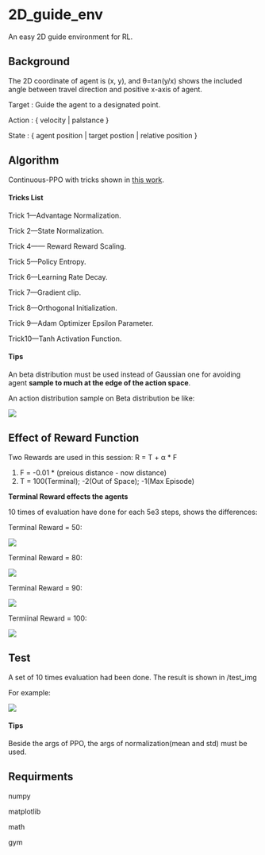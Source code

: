 # 2D_guide_env
An easy 2D guide environment for RL.

## Background
The 2D coordinate of agent is (x, y), and θ=tan(y/x) shows the included angle between travel direction and positive x-axis of agent. 

Target : Guide the agent to a designated point.

Action : { velocity | palstance }

State : { agent position | target postion | relative position }

## Algorithm
Continuous-PPO with tricks shown in [this work](https://github.com/Lizhi-sjtu/DRL-code-pytorch/tree/main/5.PPO-continuous).

#### Tricks List
Trick 1—Advantage Normalization.

Trick 2—State Normalization.

Trick 4—— Reward Reward Scaling.

Trick 5—Policy Entropy.

Trick 6—Learning Rate Decay.

Trick 7—Gradient clip.

Trick 8—Orthogonal Initialization.

Trick 9—Adam Optimizer Epsilon Parameter.

Trick10—Tanh Activation Function.

#### Tips
An beta distribution must be used instead of Gaussian one for avoiding agent **sample to much at the edge of the action space**.

An action distribution sample on Beta distribution be like:

![](https://github.com/wxiangxiaow/2D_guide_env/blob/main/imgs/Action_1.png)

## Effect of Reward Function
Two Rewards are used in this session: R = T + α * F

1) F = -0.01 * (preious distance - now distance)
2) T = 100(Terminal); -2(Out of Space); -1(Max Episode)

**Terminal Reward effects the agents**

10 times of evaluation have done for each 5e3 steps, shows the differences:

Terminal Reward = 50:

![](https://github.com/wxiangxiaow/2D_guide_env/blob/main/imgs/evaluate_reward_50.png)

Terminal Reward = 80:

![](https://github.com/wxiangxiaow/2D_guide_env/blob/main/imgs/Evaluate_Rewards_80.png)

Terminal Reward = 90:

![](https://github.com/wxiangxiaow/2D_guide_env/blob/main/imgs/Evaluate_Reward_90.png)

Termiinal Reward = 100:

![](https://github.com/wxiangxiaow/2D_guide_env/blob/main/imgs/evaluate_reward.png)


## Test
A set of 10 times evaluation had been done. The result is shown in /test_img

For example:

![](https://github.com/wxiangxiaow/2D_guide_env/blob/main/test_img/Evaluate_No_4.png)

#### Tips
Beside the args of PPO, the args of normalization(mean and std) must be used.

## Requirments
numpy

matplotlib

math

gym

